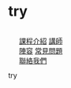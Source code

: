 # try
try
<svg width="100" height="100" xmlns="http://www.w3.org/2000/svg">
<foreignObject width="100" height="100">
<html lang="zh-Hant">
  <head>
    <meta charset="UTF-8" />
    <meta name="viewport" content="width=device-width, initial-scale=1.0" />
    <title>一日資訊體驗營</title>
    <link rel="stylesheet" href="style.css" />
    <link rel="icon" type="image/x-icon" href="image.png">
  </head>
  <body>
    <div class="navbar">
      <a href="#">課程介紹</a>
      <a href="#">講師陣容</a>
      <a href="#">常見問題</a>
      <a href="#">聯絡我們</a>
    </div>
    <h1 class="title">一日資訊體驗營</h1>
    <img src="image.png" class="logo" />
    <div class="description">
      <h2 id="introduction" class="subtitle">課程介紹</h2>
      <p>
        想要在學習歷程上多一點資訊相關經歷嗎？<br />
        或是想了解資訊安全、程式設計卻不知道如何開始嗎？<br />
        那一定不要錯過本次一日資訊體驗營<br />
        透過課程充實的知識 📚 與有趣的實作 🛠️<br />
        定能讓你在參加完後具備滿滿的資訊力！ <br />
      </p>
    </div>
    <button class="big-button">立即報名</button>
  </body>
</html>
</foreignObject>
</svg>
